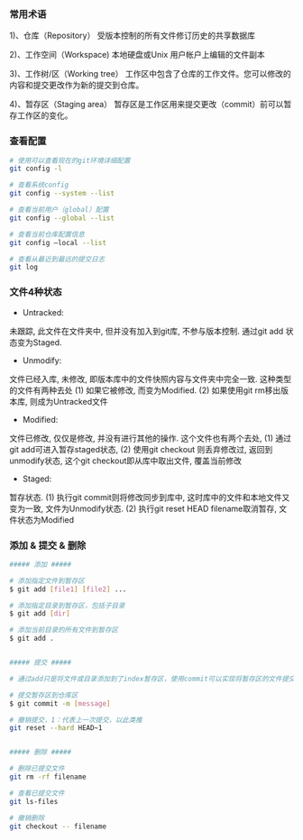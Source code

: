 
### 常用术语
1)、仓库（Repository）
受版本控制的所有文件修订历史的共享数据库

2)、工作空间（Workspace) 
本地硬盘或Unix 用户帐户上编辑的文件副本

3)、工作树/区（Working tree）
工作区中包含了仓库的工作文件。您可以修改的内容和提交更改作为新的提交到仓库。

4)、暂存区（Staging area）
暂存区是工作区用来提交更改（commit）前可以暂存工作区的变化。


### 查看配置

```bash
# 使用可以查看现在的git环境详细配置
git config -l 

# 查看系统config
git config --system --list

# 查看当前用户（global）配置
git config --global --list

# 查看当前仓库配置信息
git config —local --list

# 查看从最近到最远的提交日志
git log

```


### 文件4种状态

* Untracked: 

未跟踪, 此文件在文件夹中, 但并没有加入到git库, 不参与版本控制. 通过git add 状态变为Staged.

* Unmodify: 

文件已经入库, 未修改, 即版本库中的文件快照内容与文件夹中完全一致. 
这种类型的文件有两种去处
(1) 如果它被修改, 而变为Modified. 
(2) 如果使用git rm移出版本库, 则成为Untracked文件

* Modified: 

文件已修改, 仅仅是修改, 并没有进行其他的操作. 
这个文件也有两个去处, 
(1) 通过git add可进入暂存staged状态,
(2) 使用git checkout 则丢弃修改过, 返回到unmodify状态, 这个git checkout即从库中取出文件, 覆盖当前修改

* Staged: 

暂存状态. 
(1) 执行git commit则将修改同步到库中, 这时库中的文件和本地文件又变为一致, 文件为Unmodify状态. 
(2) 执行git reset HEAD filename取消暂存, 文件状态为Modified


### 添加 & 提交 & 删除

```bash
##### 添加 #####

# 添加指定文件到暂存区
$ git add [file1] [file2] ...

# 添加指定目录到暂存区，包括子目录
$ git add [dir]

# 添加当前目录的所有文件到暂存区
$ git add .


##### 提交 #####

# 通过add只是将文件或目录添加到了index暂存区，使用commit可以实现将暂存区的文件提交到本地仓库。

# 提交暂存区到仓库区
$ git commit -m [message]

# 撤销提交，1：代表上一次提交，以此类推
git reset --hard HEAD~1


##### 删除 #####

# 删除已提交文件
git rm -rf filename

# 查看已提交文件
git ls-files

# 撤销删除
git checkout -- filename

```



